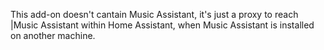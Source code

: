 This add-on doesn't cantain Music Assistant, it's just a proxy to reach |Music Assistant within Home Assistant, when Music Assistant is installed on another machine.
